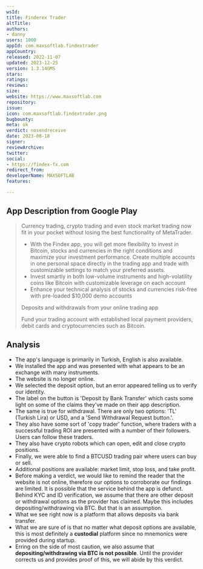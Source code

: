 ```yaml
---
wsId: 
title: Finderex Trader
altTitle: 
authors:
- danny
users: 1000
appId: com.maxsoftlab.findextrader
appCountry: 
released: 2022-11-07
updated: 2023-12-25
version: 1.3.14GMS
stars: 
ratings: 
reviews: 
size: 
website: https://www.maxsoftlab.com
repository: 
issue: 
icon: com.maxsoftlab.findextrader.png
bugbounty: 
meta: ok
verdict: nosendreceive
date: 2023-08-18
signer: 
reviewArchive: 
twitter: 
social:
- https://findex-fx.com
redirect_from: 
developerName: MAXSOFTLAB
features: 

---
```


## App Description from Google Play 

> Currency trading, crypto trading and even stock market trading now fit in your pocket without losing the best functionality of MetaTrader.
>
> - With the Findex app, you will get more flexibility to invest in Bitcoin, stocks and currencies in the right conditions and maximize your investment performance. Create multiple accounts in one personal space directly in the trading app and trade with customizable settings to match your preferred assets.
> - Invest smartly in both low-volume instruments and high-volatility coins like Bitcoin with customizable leverage on each account
> - Enhance your technical analysis of stocks and currencies risk-free with pre-loaded $10,000 demo accounts
>
> Deposits and withdrawals from your online trading app
>
> Fund your trading account with established local payment providers, debit cards and cryptocurrencies such as Bitcoin.

## Analysis 

- The app's language is primarily in Turkish, English is also available.
- We installed the app and was presented with what appears to be an exchange with many instruments.
- The website is no longer online. 
- We selected the deposit option, but an error appeared telling us to verify our identity.
- The label on the button is 'Deposit by Bank Transfer' which casts some light on some of the claims they've made on their app description.
- The same is true for withdrawal. There are only two options: 'TL' (Turkish Lira) or USD, and a 'Send Withdrawal Request button.'. 
- They also have some sort of 'copy trader' function, where traders with a successful trading ROI are presented with a number of their followers. Users can follow these traders.
- They also have crypto robots which can open, edit and close crypto positions.
- Finally, we were able to find a BTCUSD trading pair where users can buy or sell.
- Additional positions are available: market limit, stop loss, and take profit.
- Before making a verdict, we would like to remind the reader that the website is not online, therefore our options to corroborate our findings are limited. It is possible that the service behind the app is defunct. Behind KYC and ID verification, we assume that there are other deposit or withdrawal options as the provider has claimed. Maybe this includes depositing/withdrawing via BTC. But that is an assumption. 
- What we see right now is a platform that allows deposits via bank transfer. 
- What we are sure of is that no matter what deposit options are available, this is most definitely a **custodial** platform since no mnemonics were provided during startup. 
- Erring on the side of most caution, we also assume that **depositing/withdrawing via BTC is not possible**. Until the provider corrects us and provides proof of this, we will abide by this verdict.

